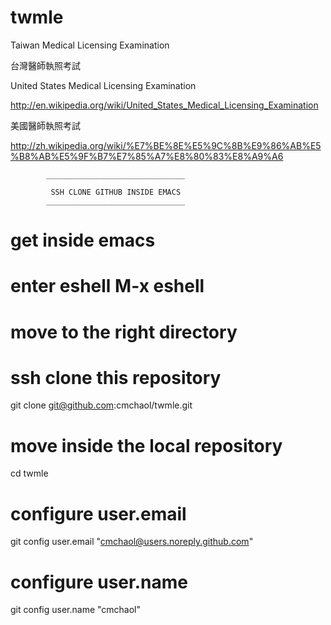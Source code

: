 twmle
=====

Taiwan Medical Licensing Examination

台灣醫師執照考試


United States Medical Licensing Examination

http://en.wikipedia.org/wiki/United_States_Medical_Licensing_Examination


美國醫師執照考試

http://zh.wikipedia.org/wiki/%E7%BE%8E%E5%9C%8B%E9%86%AB%E5%B8%AB%E5%9F%B7%E7%85%A7%E8%80%83%E8%A9%A6



		    _______________________________

		     SSH CLONE GITHUB INSIDE EMACS
		    _______________________________


 # get inside emacs                                       
                                                          
 # enter eshell M-x eshell                                
                                                          
 # move to the right directory                            
                                                          
                                                          
 # ssh clone this repository                              
 git clone git@github.com:cmchaol/twmle.git               
                                                          
                                                          
 # move inside the local repository                       
 cd twmle                                                 
                                                          
                                                          
 # configure user.email                                   
 git config user.email "cmchaol@users.noreply.github.com" 
                                                          
                                                          
 # configure user.name                                    
 git config user.name "cmchaol"                           
